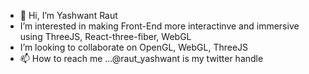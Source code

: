 - 👋 Hi, I’m Yashwant Raut
- I’m interested in making Front-End more interactinve and immersive using ThreeJS, React-three-fiber, WebGL  
- I’m looking to collaborate on OpenGL, WebGL, ThreeJS 
- 📫 How to reach me ...@raut_yashwant is my twitter handle 

<!---
yashraut41/yashraut41 is a ✨ special ✨ repository because its `README.md` (this file) appears on your GitHub profile.
You can click the Preview link to take a look at your changes.
--->
